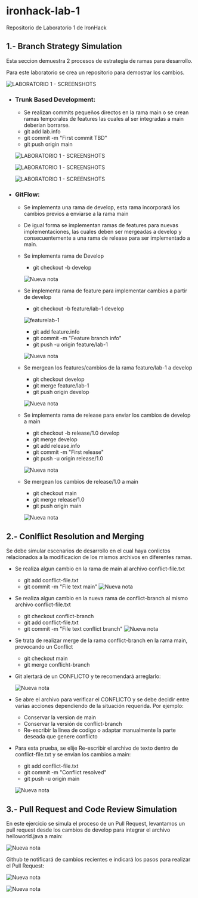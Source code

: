 # ironhack-lab-1
Repositorio de Laboratorio 1 de IronHack

## 1.- Branch Strategy Simulation

Esta seccion demuestra 2 procesos de estrategia de ramas para desarrollo.

Para este laboratorio se crea un repositorio para demostrar los cambios.


![LABORATORIO 1 - SCREENSHOTS](https://github.com/MiguelPalmaDF/ironhack-lab-1/assets/129919164/27e2b7e8-c47e-4d0b-b3af-c5fdea61edd3)


- ### Trunk Based Development:
  - Se realizan commits pequeños directos en la rama main o se crean ramas temporales de features las cuales al ser integradas a main deberian borrarse.
  - git add lab.info
  - git commit -m "First commit TBD"
  - git push origin main

  ![LABORATORIO 1 - SCREENSHOTS](https://github.com/MiguelPalmaDF/ironhack-lab-1/assets/129919164/03073f8e-1eee-4d66-9df9-7f062d8e5aa0)

  ![LABORATORIO 1 - SCREENSHOTS](https://github.com/MiguelPalmaDF/ironhack-lab-1/assets/129919164/8014894a-24c9-47b6-8f4d-8497306c4602)

  ![LABORATORIO 1 - SCREENSHOTS](https://github.com/MiguelPalmaDF/ironhack-lab-1/assets/129919164/d0bfb897-8ba8-4b51-bf23-bb2939ff1f51)


  
- ### GitFlow:
  - Se implementa una rama de develop, esta rama incorporará los cambios previos a enviarse a la rama main
  - De igual forma se implementan ramas de features para nuevas implementaciones, las cuales deben ser mergeadas a develop y consecuentemente a una rama de release para ser implementado a main.

  - Se implementa rama de Develop
    - git checkout -b develop

    ![Nueva nota](https://github.com/MiguelPalmaDF/ironhack-lab-1/assets/129919164/c8eaf5c5-49c7-45f1-a5b3-5b7a30c9a2a2)

  - Se implementa rama de feature para implementar cambios a partir de develop
    - git checkout -b feature/lab-1 develop

    ![featurelab-1](https://github.com/MiguelPalmaDF/ironhack-lab-1/assets/129919164/5ad721a9-84b5-422e-9bdc-429188557714)
 
    - git add feature.info
    - git commit -m "Feature branch info"
    - git push -u origin feature/lab-1
    
    ![Nueva nota](https://github.com/MiguelPalmaDF/ironhack-lab-1/assets/129919164/72f39bae-4fa5-439d-8ee8-a29b2c7d4a25)


  - Se mergean los features/cambios de la rama feature/lab-1 a develop
    - git checkout develop
    - git merge feature/lab-1
    - git push origin develop
    
    ![Nueva nota](https://github.com/MiguelPalmaDF/ironhack-lab-1/assets/129919164/42c00f2c-e801-40bf-8ad9-09a4dd598f74)

  - Se implementa rama de release para enviar los cambios de develop a main
    - git checkout -b release/1.0 develop
    - git merge develop
    - git add release.info
    - git commit -m "First release"
    - git push -u origin release/1.0

    ![Nueva nota](https://github.com/MiguelPalmaDF/ironhack-lab-1/assets/129919164/51b34227-d906-4c48-927c-8188f8e7a65c)

  - Se mergean los cambios de release/1.0 a main
    - git checkout main
    - git merge release/1.0
    - git push origin main

    ![Nueva nota](https://github.com/MiguelPalmaDF/ironhack-lab-1/assets/129919164/f08fb8ad-04b8-4d77-b2b2-a5dfed5b9a68)


## 2.- Conlflict Resolution and Merging

Se debe simular escenarios de desarrollo en el cual haya conlictos relacionados a la modificacion de los mismos archivos en diferentes ramas.

- Se realiza algun cambio en la rama de main al archivo conflict-file.txt
  - git add conflict-file.txt
  - git commit -m "File text main"
  ![Nueva nota](https://github.com/MiguelPalmaDF/ironhack-lab-1/assets/129919164/672c5da6-c073-4489-aca5-80f74fde796d)


- Se realiza algun cambio en la nueva rama de conflict-branch al mismo archivo conflict-file.txt
  - git checkout conflict-branch
  - git add conflict-file.txt
  - git commit -m "File text conflict branch"
  ![Nueva nota](https://github.com/MiguelPalmaDF/ironhack-lab-1/assets/129919164/d8b101f5-70a4-437a-9296-9e3798b57bdc)

- Se trata de realizar merge de la rama conflict-branch en la rama main, provocando un Conflict
  - git checkout main
  - git merge conflicht-branch
 
- Git alertará de un CONFLICTO y te recomendará arreglarlo:

  ![Nueva nota](https://github.com/MiguelPalmaDF/ironhack-lab-1/assets/129919164/93eceeaa-747a-43da-b56d-4b3284a782a0)

- Se abre el archivo para verificar el CONFLICTO y se debe decidir entre varias acciones dependiendo de la situación requerida. Por ejemplo:
  - Conservar la version de main
  - Conservar la versión de conflict-branch
  - Re-escribir la linea de codigo o adaptar manualmente la parte deseada que genere conflicto

- Para esta prueba, se elije Re-escribir el archivo de texto dentro de conflict-file.txt y se envian los cambios a main:
  - git add conflict-file.txt
  - git commit -m "Conflict resolved"
  - git push -u origin main

  ![Nueva nota](https://github.com/MiguelPalmaDF/ironhack-lab-1/assets/129919164/38323fd4-c3eb-455d-86c6-c97427cfbc68)


## 3.- Pull Request and Code Review Simulation

En este ejercicio se simula el proceso de un Pull Request, levantamos un pull request desde los cambios de develop para integrar el archivo helloworld.java a main:

![Nueva nota](https://github.com/MiguelPalmaDF/ironhack-lab-1/assets/129919164/2b03d46d-2145-402f-85f4-0d5aaf831102)


Github te notificará de cambios recientes e indicará los pasos para realizar el Pull Request:

![Nueva nota](https://github.com/MiguelPalmaDF/ironhack-lab-1/assets/129919164/47627461-10b2-42a8-a2f0-c2d7e2de5241)


![Nueva nota](https://github.com/MiguelPalmaDF/ironhack-lab-1/assets/129919164/efd7e80d-31f0-4c22-8810-7b32a69044f2)





  
